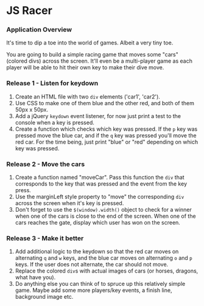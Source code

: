 # JS Racer
### Application Overview
It's time to dip a toe into the world of games. Albeit a very tiny toe.  

You are going to build a simple racing game that moves some "cars" (colored divs) across the screen. It'll even be a multi-player game as each player will be able to hit their own key to make their dive move.

### Release 1 - Listen for keydown
1. Create an HTML file with two `div` elements ('car1', 'car2').
2. Use CSS to make one of them blue and the other red, and both of them 50px x 50px.
3. Add a jQuery `keydown` event listener, for now just print a test to the console when a key is pressed.
4. Create a function which checks which key was pressed. If the `p` key was pressed move the blue car, and if the `q` key was pressed you'll move the red car. For the time being, just print "blue" or "red" depending on which key was pressed.

### Release 2 - Move the cars
1. Create a function named "moveCar". Pass this function the `div` that corresponds to the key that was pressed and the event from the key press.
2. Use the marginLeft style property to "move" the corresponding `div` across the screen when it's key is pressed.
3. Don't forget to use the `$(window).width()` object to check for a winner when one of the cars is close to the end of the screen. When one of the cars reaches the gate, display which user has won on the screen.

### Release 3 - Make it better
1. Add additional logic to the keydown so that the red car moves on alternating `q` and `w` keys, and the blue car moves on alternating `o` and `p` keys. If the user does not alternate, the car should not move.
2. Replace the colored `div`s with actual images of cars (or horses, dragons, what have you).
3. Do anything else you can think of to spruce up this relatively simple game. Maybe add some more players/key events, a finish line, background image etc.

